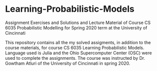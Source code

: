 # Learning-Probabilistic-Models
Assignment Exercises and Solutions and Lecture Material of Course CS 6035 Probabilistic Modelling for Spring 2020 term at the University of Cincinnati

This repository contains all the my solved assigments, in addition to the course materials, for course CS 6035 Learning Probabilistic Models. Language used is Julia and the Ohio Supercomputer Center (OSC) were used to complete the assignments. The course was instructed by Dr. Gowtham Atluri of the University of Cincinnati in spring 2020.
